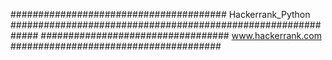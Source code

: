 ####################################### Hackerrank_Python #############################################################
##################################     www.hackerrank.com     ######################################
